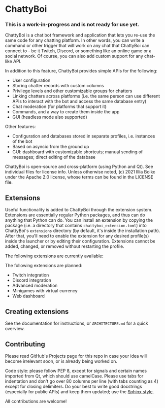 # ChattyBoi

### This is a work-in-progress and is not ready for use yet.

ChattyBoi is a chat bot framework and application that lets you re-use the same code for any chatting platform. In other words, you can write a command or other trigger that will work on any chat that ChattyBoi can connect to - be it Twitch, Discord, or something like an online game or a social network. Of course, you can also add custom support for any chat-like API.

In addition to this feature, ChattyBoi provides simple APIs for the following:

- User configuration
- Storing chatter records with custom columns
- Privilege levels and other customizable groups for chatters
- Linking chatters across platforms (i.e. the same person can use different APIs to interact with the bot and access the same database entry)
- Chat moderation (for platforms that support it)
- Commands, and a way to create them inside the app
- GUI (headless mode also supported)

Other features:

- Configuration and databases stored in separate profiles, i.e. instances of the bot
- Based on asyncio from the ground up
- GUI: dashboard with customizable shortcuts; manual sending of messages; direct editing of the database

ChattyBoi is open-source and cross-platform (using Python and Qt). See individual files for license info. Unless otherwise noted, (c) 2021 Illia Boiko under the Apache 2.0 license, whose terms can be found in the LICENSE file.

## Extensions

Useful functionality is added to ChattyBoi through the extension system. Extensions are essentially regular Python packages, and thus can do anything that Python can do. You can install an extension by copying the package (i.e. a directory that contains `chattyboi_extension.toml`) into ChattyBoi's `extensions` directory (by default, it's inside the installation path). After that, you'll need to enable the extension for any desired profile(s) inside the launcher or by editing their configuration. Extensions cannot be added, changed, or removed without restarting the profile.

The following extensions are currently available:

The following extensions are planned:

- Twitch integration
- Discord integration
- Advanced moderation
- Minigames with virtual currency
- Web dashboard

## Creating extensions

See the documentation for instructions, or `ARCHITECTURE.md` for a quick overview.

## Contributing

Please read GitHub's Projects page for this repo in case your idea will become irrelevant soon, or is already being worked on.

Code style: please follow PEP 8, except for signals and certain names imported from Qt, which should use camelCase. Please use tabs for indentation and don't go over 80 columns per line (with tabs counting as 4) except for closing delimiters. Do your best to write good docstrings (especially for public APIs) and keep them updated; use the [Sphinx style](https://sphinx-rtd-tutorial.readthedocs.io/en/latest/docstrings.html).

All contributions are welcome!
